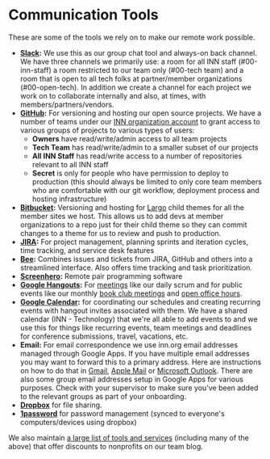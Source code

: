 # Communication Tools

These are some of the tools we rely on to make our remote work possible.

- **[Slack](https://slack.com/):** We use this as our group chat tool and always-on back channel. We have three channels we primarily use: a room for all INN staff (#00-inn-staff) a room restricted to our team only (#00-tech team) and a room that is open to all tech folks at partner/member organizations (#00-open-tech). In addition we create a channel for each project we work on to collaborate internally and also, at times, with members/partners/vendors.
- **[GitHub](http://www.github.com):** For versioning and hosting our open source projects. We have a number of teams under our [INN organization account](http://github.com/inn) to grant access to various groups of projects to various types of users: 
	- **Owners** have read/write/admin access to all team projects
	- **Tech Team** has read/write/admin to a smaller subset of our projects
	- **All INN Staff** has read/write access to a number of repositories relevant to all INN staff
	- **Secret** is only for people who have permission to deploy to production (this should always be limited to only core team members who are comfortable with our git workflow, deployment process and hosting infrastructure)
- **[Bitbucket](https://bitbucket.org):** Versioning and hosting for [Largo](http://largoproject.org) child themes for all the member sites we host. This allows us to add devs at member organizations to a repo just for their child theme so they can commit changes to a theme for us to review and push to production.
- **[JIRA](https://www.atlassian.com/software/jira):** For project management, planning sprints and iteration cycles, time tracking, and service desk features
- **[Bee](http://www.neat.io/bee/):** Combines issues and tickets from JIRA, GitHub and others into a streamlined interface. Also offers time tracking and task prioritization.
- **[Screenhero](https://screenhero.com/):** Remote pair programming software
- **[Google Hangouts](https://plus.google.com/hangouts):** For [meetings](meetings.md) like our daily scrum and for public events like our monthly [book club meetings](/projects/book-club/) and [open office hours](/projects/office-hours/).
- **[Google Calendar](https://www.google.com/calendar/):** for coordinating our schedules and creating recurring events with hangout invites associated with them. We have a shared calendar (INN - Technology) that we're all able to add events to and we use this for things like recurring events, team meetings and deadlines for conference submissions, travel, vacations, etc.
- **Email:** For email correspondence we use inn.org email addresses managed through Google Apps. If you have multiple email addresses you may want to forward this to a primary address. Here are instructions on how to do that in [Gmail](https://support.google.com/mail/answer/10957?hl=en), [Apple Mail](https://support.apple.com/kb/PH2642?locale=en_US) or [Microsoft Outlook](https://support.office.com/en-ca/article/Automatically-forward-my-messages-to-another-e-mail-account-9f124e4a-749e-4288-a266-2d009686b403). There are also some group email addresses setup in Google Apps for various purposes. Check with your supervisor to make sure you've been added to the relevant groups as part of your onboarding.
- **[Dropbox](http://dropbox.com)** for file sharing.
- **[1password](https://agilebits.com/onepassword)** for password management (synced to everyone's computers/devices using dropbox)

We also maintain [a large list of tools and services](http://nerds.inn.org/discounts/) (including many of the above) that offer discounts to nonprofits on our team blog.
